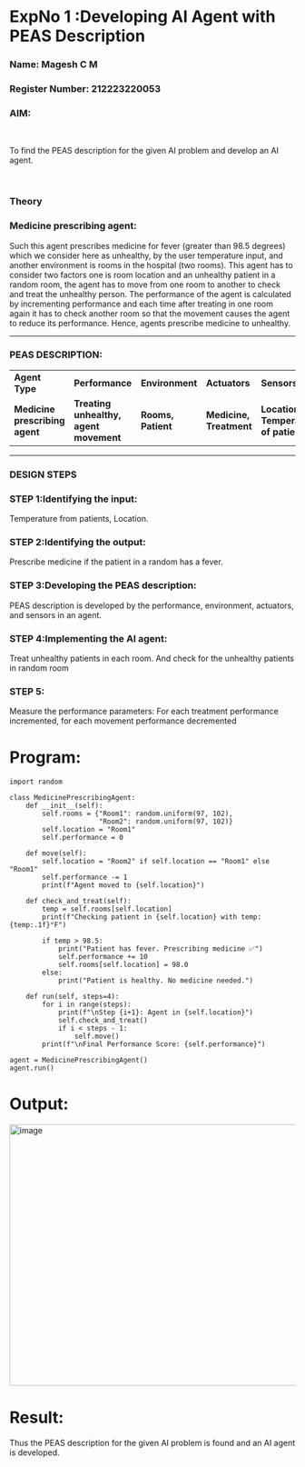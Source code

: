 <h1>ExpNo 1 :Developing AI Agent with PEAS Description</h1>
<h3>Name: Magesh C M</h3>
<h3>Register Number: 212223220053</h3>


<h3>AIM:</h3>
<br>
<p>To find the PEAS description for the given AI problem and develop an AI agent.</p>
<br>
<h3>Theory</h3>
<h3>Medicine prescribing agent:</h3>
<p>Such this agent prescribes medicine for fever (greater than 98.5 degrees) which we consider here as unhealthy, by the user temperature input, and another environment is rooms in the hospital (two rooms). This agent has to consider two factors one is room location and an unhealthy patient in a random room, the agent has to move from one room to another to check and treat the unhealthy person. The performance of the agent is calculated by incrementing performance and each time after treating in one room again it has to check another room so that the movement causes the agent to reduce its performance. Hence, agents prescribe medicine to unhealthy.</p>
<hr>
<h3>PEAS DESCRIPTION:</h3>
<table>
  <tr>
    <td><strong>Agent Type</strong></td>
    <td><strong>Performance</strong></td>
     <td><strong>Environment</strong></td>
    <td><strong>Actuators</strong></td>
    <td><strong>Sensors</strong></td>
  </tr>
    <tr>
    <td><strong>Medicine prescribing agent</strong></td>
    <td><strong>Treating unhealthy, agent movement</strong></td>
     <td><strong>Rooms, Patient</strong></td>
    <td><strong>Medicine, Treatment</strong></td>
    <td><strong>Location, Temperature of patient</strong></td>
  </tr>
</table>
<hr>
<H3>DESIGN STEPS</H3>
<h3>STEP 1:Identifying the input:</h3>
<p>Temperature from patients, Location.</p>
<h3>STEP 2:Identifying the output:</h3>
<p>Prescribe medicine if the patient in a random has a fever.</p>
<h3>STEP 3:Developing the PEAS description:</h3>
<p>PEAS description is developed by the performance, environment, actuators, and sensors in an agent.</p>
<h3>STEP 4:Implementing the AI agent:</h3>
<p>Treat unhealthy patients in each room. And check for the unhealthy patients in random room</p>
<h3>STEP 5:</h3>
<p>Measure the performance parameters: For each treatment performance incremented, for each movement performance decremented</p>

# Program:
```
import random

class MedicinePrescribingAgent:
    def __init__(self):
        self.rooms = {"Room1": random.uniform(97, 102), 
                      "Room2": random.uniform(97, 102)}  
        self.location = "Room1"
        self.performance = 0

    def move(self):
        self.location = "Room2" if self.location == "Room1" else "Room1"
        self.performance -= 1
        print(f"Agent moved to {self.location}")

    def check_and_treat(self):
        temp = self.rooms[self.location]
        print(f"Checking patient in {self.location} with temp: {temp:.1f}°F")

        if temp > 98.5:
            print("Patient has fever. Prescribing medicine ✅")
            self.performance += 10
            self.rooms[self.location] = 98.0  
        else:
            print("Patient is healthy. No medicine needed.")

    def run(self, steps=4):
        for i in range(steps):
            print(f"\nStep {i+1}: Agent in {self.location}")
            self.check_and_treat()
            if i < steps - 1:
                self.move()
        print(f"\nFinal Performance Score: {self.performance}")

agent = MedicinePrescribingAgent()
agent.run()

```
# Output:
<img width="887" height="460" alt="image" src="https://github.com/user-attachments/assets/4249deef-0b18-431b-8f22-b8089ba47b35" />


# Result:
Thus the PEAS description for the given AI problem is found and an AI agent is developed.
